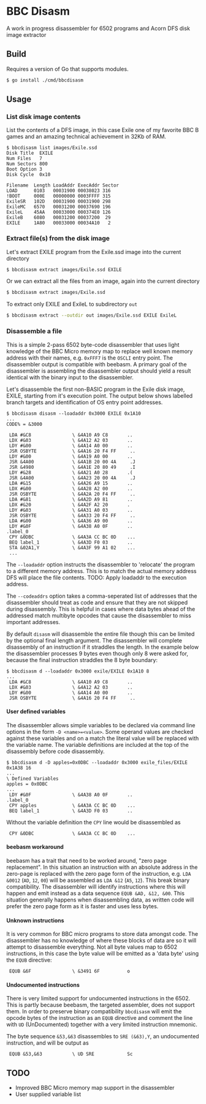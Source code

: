 # BBC Disasm

A work in progress disassembler for 6502 programs and Acorn DFS disk image extractor

## Build

Requires a version of Go that supports modules.

```bash
$ go install ./cmd/bbcdisasm
```

## Usage

### List disk image contents
List the contents of a DFS image, in this case Exile one of my favorite BBC B games and an amazing technical achievement in 32Kb of RAM.

```
$ bbcdisasm list images/Exile.ssd
Disk Title  EXILE
Num Files   7
Num Sectors 800
Boot Option 3
Disk Cycle  0x10

Filename  Length LoadAddr ExecAddr Sector
LOAD      0103   00031900 00038023 316
!BOOT     000E   00000000 0003FFFF 315
ExileSR   102D   00031900 00031900 298
ExileMC   6570   00031200 00037690 196
ExileL    45AA   00033000 000374E0 126
ExileB    6080   00031200 00037200  29
EXILE     1A80   00033000 00034A10   2
```

### Extract file(s) from the disk image

Let's extract EXILE program from the Exile.ssd image into the current directory

```bash
$ bbcdisasm extract images/Exile.ssd EXILE
```

Or we can extract all the files from an image, again into the current directory

```bash
$ bbcdisasm extract images/Exile.ssd
```

To extract only EXILE and ExileL to subdirectory `out`

```bash
$ bbcdisasm extract --outdir out images/Exile.ssd EXILE ExileL
```

### Disassemble a file

This is a simple 2-pass 6502 byte-code disassembler that uses light knowledge of the BBC Micro memory map to replace well known memory address with their names, e.g. `0xFFF7` is the `OSCLI` entry point. The disassembler output is compatible with beebasm. A primary goal of the disassembler is assembling the disassembler output should yield a result identical with the binary input to the disassembler.

Let's disassemble the first non-BASIC program in the Exile disk image, EXILE, starting from it's execution point. The output below shows labelled branch targets and identification of OS entry point addresses.

```
$ bbcdisasm disasm --loadaddr 0x3000 EXILE 0x1A10
...
CODE% = &3000

 LDA #&C8               \ &4A10 A9 C8       ..
 LDX #&03               \ &4A12 A2 03       ..
 LDY #&00               \ &4A14 A0 00       ..
 JSR OSBYTE             \ &4A16 20 F4 FF     ..
 LDY #&00               \ &4A19 A0 00       ..
 JSR &4A00              \ &4A1B 20 00 4A     .J
 JSR &4980              \ &4A1E 20 80 49     .I
 LDY #&28               \ &4A21 A0 28       .(
 JSR &4A00              \ &4A23 20 00 4A     .J
 LDA #&15               \ &4A26 A9 15       ..
 LDX #&00               \ &4A28 A2 00       ..
 JSR OSBYTE             \ &4A2A 20 F4 FF     ..
 LDA #&81               \ &4A2D A9 81       ..
 LDX #&20               \ &4A2F A2 20       .
 LDY #&03               \ &4A31 A0 03       ..
 JSR OSBYTE             \ &4A33 20 F4 FF     ..
 LDA #&00               \ &4A36 A9 00       ..
 LDY #&0F               \ &4A38 A0 0F       ..
.label_0
 CPY &0DBC              \ &4A3A CC BC 0D    ...
 BEQ label_1            \ &4A3D F0 03       ..
 STA &02A1,Y            \ &4A3F 99 A1 02    ...
 ...
```

The `--loadaddr` option instructs the disassembler to 'relocate' the program to a different memory address. This is to match the actual memory address DFS will place the file contents. TODO: Apply loadaddr to the execution address.

The `--codeaddrs` option takes a comma-seperated list of addresses that the disassembler should treat as code and ensure that they are not skipped during disassembly. This is helpful in cases where data bytes ahead of the addressed match multibyte opcodes that cause the disassembler to miss important addresses.

By default `disasm` will disassemble the entire file though this can be limited by the optional final length argument. The disassembler will complete disassembly of an instruction if it straddles the length. In the example below the disassembler processes 9 bytes even though only 8 were asked for, because the final instruction straddles the 8 byte boundary:

```
$ bbcdisasm d --loadaddr 0x3000 exile/EXILE 0x1A10 8
...
 LDA #&C8               \ &4A10 A9 C8       ..
 LDX #&03               \ &4A12 A2 03       ..
 LDY #&00               \ &4A14 A0 00       ..
 JSR OSBYTE             \ &4A16 20 F4 FF     ..
```

#### User defined variables

The disassembler allows simple variables to be declared via command line options in the form `-D <name>=<value>`. Some operand values are checked against these variables and on a match the literal value will be replaced with the variable name. The variable definitions are included at the top of the disassembly before code disassembly.

```
$ bbcdisasm d -D apples=0x0DBC --loadaddr 0x3000 exile_files/EXILE 0x1A38 16
...
\ Defined Variables
apples = 0x0DBC
...
 LDY #&0F               \ &4A38 A0 0F       ..
.label_0
 CPY apples             \ &4A3A CC BC 0D    ...
 BEQ label_1            \ &4A3D F0 03       ..
```

Without the variable definition the `CPY` line would be disassembled as

```
 CPY &0DBC              \ &4A3A CC BC 0D    ...
```

#### beebasm workaround

beebasm has a trait that need to be worked around, "zero page replacement". In this situation an instruction with an absolute address in the zero-page is replaced with the zero page form of the instruction, e.g. `LDA &0012` (`AD`, `12`, `00`) will be assembled as `LDA &12` (`A5`, `12`). This break binary compatibility. The disassembler will identify instructions where this will happen and emit instead as a data sequence `EQUB &AD, &12, &00`. This situation generally happens when disassembling data, as written code will prefer the zero page form as it is faster and uses less bytes.

#### Unknown instructions

It is very common for BBC micro programs to store data amongst code. The disassembler has no knowledge of where these blocks of data are so it will attempt to disassemble everything. Not all byte values map to 6502 instructions, in this case the byte value will be emitted as a 'data byte' using the `EQUB` directive:

```
 EQUB &6F               \ &3491 6F          o
```

#### Undocumented instructions

There is very limited support for undocumented instructions in the 6502. This is partly because beebasm, the targeted assembler, does not support them. In order to preserve binary compatibility `bbcdisasm` will emit the opcode bytes of the instruction as an `EQUB` directive and comment the line with `UD` (UnDocumented) together with a very limited instruction mnemonic.

The byte sequence `&53,&63` disassembles to `SRE (&63),Y`, an undocumented instruction, and will be output as
```
 EQUB &53,&63           \ UD SRE            Sc
```

## TODO

* Improved BBC Micro memory map support in the disassembler
* User supplied variable list